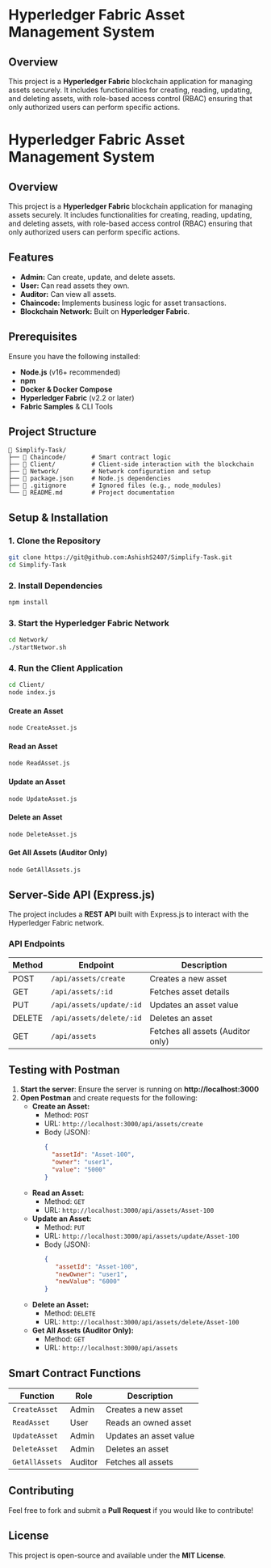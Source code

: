 # Hyperledger Fabric Asset Management System

## Overview
This project is a **Hyperledger Fabric** blockchain application for managing assets securely. It includes functionalities for creating, reading, updating, and deleting assets, with role-based access control (RBAC) ensuring that only authorized users can perform specific actions.
# Hyperledger Fabric Asset Management System

## Overview
This project is a **Hyperledger Fabric** blockchain application for managing assets securely. It includes functionalities for creating, reading, updating, and deleting assets, with role-based access control (RBAC) ensuring that only authorized users can perform specific actions.

## Features
- **Admin:** Can create, update, and delete assets.
- **User:** Can read assets they own.
- **Auditor:** Can view all assets.
- **Chaincode:** Implements business logic for asset transactions.
- **Blockchain Network:** Built on **Hyperledger Fabric**.

## Prerequisites
Ensure you have the following installed:
- **Node.js** (v16+ recommended)
- **npm** 
- **Docker & Docker Compose**
- **Hyperledger Fabric** (v2.2 or later)
- **Fabric Samples** & CLI Tools

## Project Structure
```
📂 Simplify-Task/
├── 📂 Chaincode/       # Smart contract logic
├── 📂 Client/          # Client-side interaction with the blockchain
├── 📂 Network/         # Network configuration and setup
├── 📜 package.json     # Node.js dependencies
├── 📜 .gitignore       # Ignored files (e.g., node_modules)
└── 📜 README.md        # Project documentation
```

## Setup & Installation
### 1. Clone the Repository
```sh
git clone https://git@github.com:AshishS2407/Simplify-Task.git
cd Simplify-Task
```

### 2. Install Dependencies
```sh
npm install
```

### 3. Start the Hyperledger Fabric Network
```sh
cd Network/
./startNetwor.sh
```

### 4. Run the Client Application
```sh
cd Client/
node index.js
```

#### Create an Asset
```sh
node CreateAsset.js
```

#### Read an Asset
```sh
node ReadAsset.js
```

#### Update an Asset
```sh
node UpdateAsset.js
```

#### Delete an Asset
```sh
node DeleteAsset.js
```

#### Get All Assets (Auditor Only)
```sh
node GetAllAssets.js
```



## Server-Side API (Express.js)
The project includes a **REST API** built with Express.js to interact with the Hyperledger Fabric network.

### API Endpoints
| Method | Endpoint | Description |
|--------|---------|-------------|
| POST | `/api/assets/create` | Creates a new asset |
| GET | `/api/assets/:id` | Fetches asset details |
| PUT | `/api/assets/update/:id` | Updates an asset value |
| DELETE | `/api/assets/delete/:id` | Deletes an asset |
| GET | `/api/assets` | Fetches all assets (Auditor only) |

## Testing with Postman
1. **Start the server**: Ensure the server is running on **http://localhost:3000**
2. **Open Postman** and create requests for the following:
   - **Create an Asset:**
     - Method: `POST`
     - URL: `http://localhost:3000/api/assets/create`
     - Body (JSON):
       ```json
       {
         "assetId": "Asset-100",
         "owner": "user1",
         "value": "5000"
       }
       ```
   - **Read an Asset:**
     - Method: `GET`
     - URL: `http://localhost:3000/api/assets/Asset-100`
   - **Update an Asset:**
     - Method: `PUT`
     - URL: `http://localhost:3000/api/assets/update/Asset-100`
     - Body (JSON):
       ```json
       {
          "assetId": "Asset-100",
          "newOwner": "user1",
          "newValue": "6000"
       }
       ```
   - **Delete an Asset:**
     - Method: `DELETE`
     - URL: `http://localhost:3000/api/assets/delete/Asset-100`
   - **Get All Assets (Auditor Only):**
     - Method: `GET`
     - URL: `http://localhost:3000/api/assets`

## Smart Contract Functions
| Function       | Role  | Description |
|---------------|-------|-------------|
| `CreateAsset` | Admin | Creates a new asset |
| `ReadAsset`   | User  | Reads an owned asset |
| `UpdateAsset` | Admin | Updates an asset value |
| `DeleteAsset` | Admin | Deletes an asset |
| `GetAllAssets`| Auditor | Fetches all assets |

## Contributing
Feel free to fork and submit a **Pull Request** if you would like to contribute!

## License
This project is open-source and available under the **MIT License**.



